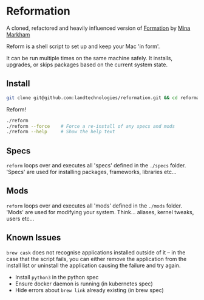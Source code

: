 # Reformation

A cloned, refactored and heavily influenced version of [Formation](https://github.com/minamarkham/formation) by [Mina Markham](https://github.com/minamarkham)

Reform is a shell script to set up and keep your Mac 'in form'.

It can be run multiple times on the same machine safely. It installs, upgrades, or skips packages based on the current system state.

## Install

```sh
git clone git@github.com:landtechnologies/reformation.git && cd reformation
```

Reform!

```sh
./reform
./reform --force    # Force a re-install of any specs and mods
./reform --help     # Show the help text
```

## Specs

`reform` loops over and executes all 'specs' defined in the `./specs` folder. 'Specs' are used for installing packages, frameworks, libraries etc...

## Mods

`reform` loops over and executes all 'mods' defined in the `./mods` folder. 'Mods' are used for modifying your system. Think... aliases, kernel tweaks, users etc...

## Known Issues

`brew cask` does not recognise applications installed outside of it – in the case that the script fails, you can either remove the application from the install list or uninstall the application causing the failure and try again.

- Install `python3` in the python spec
- Ensure docker daemon is running (in kubernetes spec)
- Hide errors about `brew link` already existing (in brew spec)
